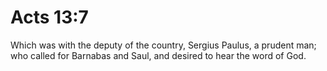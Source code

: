 # Acts 13:7

Which was with the deputy of the country, Sergius Paulus, a prudent man; who called for Barnabas and Saul, and desired to hear the word of God.